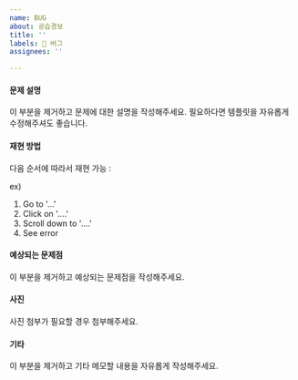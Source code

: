 ```yaml
---
name: BUG
about: 공습경보
title: ''
labels: 🐛 버그
assignees: ''

---
```


#### 문제 설명 

이 부분을 제거하고 문제에 대한 설명을 작성해주세요. 
필요하다면 템플릿을 자유롭게 수정해주셔도 좋습니다.

#### 재현 방법

다음 순서에 따라서 재현 가능 :

ex)
1. Go to '...'
2. Click on '....'
3. Scroll down to '....'
4. See error

#### 예상되는 문제점

이 부분을 제거하고 예상되는 문제점을 작성해주세요.

#### 사진

사진 첨부가 필요할 경우 첨부해주세요.

#### 기타

이 부분을 제거하고 기타 메모할 내용을 자유롭게 작성해주세요.
